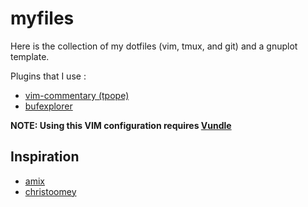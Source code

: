 myfiles
=======

Here is the collection of my dotfiles (vim, tmux, and git) and a gnuplot template.

Plugins that I use :

* [vim-commentary (tpope)](https://github.com/tpope/vim-commentary)
* [bufexplorer](https://github.com/jlanzarotta/bufexplorer)

**NOTE: Using this VIM configuration requires [Vundle](https://github.com/VundleVim/Vundle.vim)**

Inspiration
-----------

* [amix](https://github.com/amix)
* [christoomey](https://github.com/christoomey)
